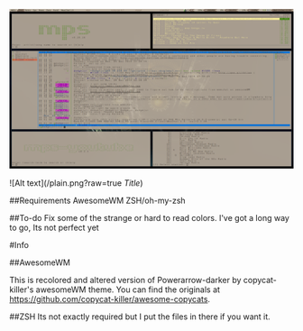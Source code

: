 ![Alt text](/chat.png?raw=true "Title")

![Alt text](/plain.png?raw=true *Title*)

##Requirements
AwesomeWM
ZSH/oh-my-zsh

##To-do
Fix some of the strange or hard to read colors. I've got a long way to go, Its not perfect yet


#Info

##AwesomeWM

This is recolored and altered version of Powerarrow-darker by copycat-killer's awesomeWM theme. You can find the originals at https://github.com/copycat-killer/awesome-copycats.

##ZSH
Its not exactly required but I put the files in there if you want it. 

